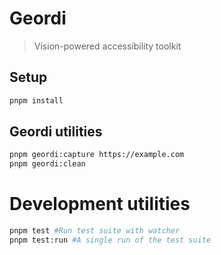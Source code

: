 # Geordi

> Vision-powered accessibility toolkit

## Setup

```bash
pnpm install
```
## Geordi utilities
```bash
pnpm geordi:capture https://example.com
pnpm geordi:clean
```

# Development utilities
```bash
pnpm test #Run test suite with watcher
pnpm test:run #A single run of the test suite
```